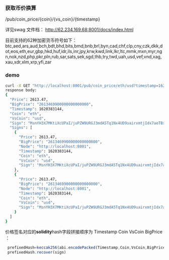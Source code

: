  ### 获取币价换算　
/pub/coin_price/{coin}/{vs_coin}/{timestamp}

详见swag 文件档：
http://62.234.169.68:8001/docs/index.html

目前支持的62种加密货币符号如下：btc,aed,ars,aud,bch,bdt,bhd,bits,bmd,bnb,brl,byn,cad,chf,clp,cny,czk,dkk,dot,eos,eth,eur,gbp,hkd,huf,idr,ils,inr,jpy,krw,kwd,link,lkr,ltc,mmk,mxn,myr,ngn,nok,nzd,php,pkr,pln,rub,sar,sats,sek,sgd,thb,try,twd,uah,usd,vef,vnd,xag,xau,xdr,xlm,xrp,yfi,zar

### demo
```bash
curl -X GET "http://localhost:8001/pub/coin_price/eth/usd?timestamp=1620383144" -H "accept: application/json"
response body:
{
  "Price": 2613.47,
  "BigPrice": "2613469900000000000000",
  "Timestamp": 1620383144,
  "Coin": "eth",
  "VsCoin": "usd",
  "Sign": "MsnYH3X7MKtiXcUPaI/juPZW9URGJ3mdA5Tq1Nx4UD9uairxmtjIdx7aeTBs8vOmbJNG7CGM/BZOLW5ekqw6KAE=",
  "Signs": [
    {
      "Price": 2613.47,
      "BigPrice": "2613469900000000000000",
      "Node": "http://localhost:8001",
      "Timestamp": 1620383144,
      "Coin": "eth",
      "VsCoin": "usd",
      "Sign": "MsnYH3X7MKtiXcUPaI/juPZW9URGJ3mdA5Tq1Nx4UD9uairxmtjIdx7aeTBs8vOmbJNG7CGM/BZOLW5ekqw6KAE="
    },
    {
      "Price": 2613.47,
      "BigPrice": "2613469900000000000000",
      "Node": "http://localhost:8001",
      "Timestamp": 1620383144,
      "Coin": "eth",
      "VsCoin": "usd",
      "Sign": "MsnYH3X7MKtiXcUPaI/juPZW9URGJ3mdA5Tq1Nx4UD9uairxmtjIdx7aeTBs8vOmbJNG7CGM/BZOLW5ekqw6KAE="
    }
  ]
}
```

价格签名对应的**solidity**hash字段拼接顺序为 Timestamp Coin VsCoin BigPrice ：
```js
 prefixedHash=keccak256(abi.encodePacked(Timestamp,Coin,VsCoin,BigPrice)).toEthSignedMessageHash()
 prefixedHash.recover(sign)
```
